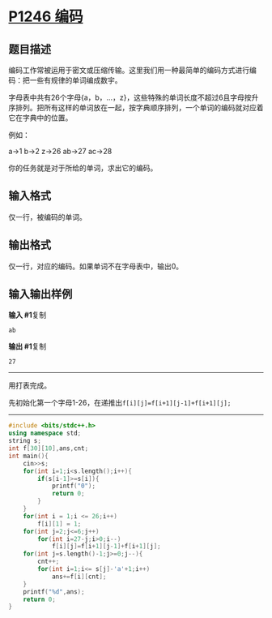 # [P1246 编码](https://www.luogu.com.cn/problem/P1246)

## 题目描述

编码工作常被运用于密文或压缩传输。这里我们用一种最简单的编码方式进行编码：把一些有规律的单词编成数宇。

字母表中共有26个字母{a，b，…，z}，这些特殊的单词长度不超过6且字母按升序排列。把所有这样的单词放在一起，按字典顺序排列，一个单词的编码就对应着它在字典中的位置。

例如：

a→1 b→2 z→26 ab→27 ac→28

你的任务就是对于所给的单词，求出它的编码。

## 输入格式

仅一行，被编码的单词。

## 输出格式

仅一行，对应的编码。如果单词不在字母表中，输出0。

## 输入输出样例

**输入 #1**复制

```
ab
```

**输出 #1**复制

```
27
```



***

用打表完成。

先初始化第一个字母1-26，在递推出`f[i][j]=f[i+1][j-1]+f[i+1][j];`

***



```c++
#include <bits/stdc++.h>
using namespace std;
string s;
int f[30][10],ans,cnt;
int main(){
    cin>>s;
    for(int i=1;i<s.length();i++){
        if(s[i-1]>=s[i]){
            printf("0");
            return 0;
        }
    }
    for(int i = 1;i <= 26;i++)
        f[i][1] = 1;
    for(int j=2;j<=6;j++)
        for(int i=27-j;i>0;i--)
            f[i][j]=f[i+1][j-1]+f[i+1][j];
    for(int j=s.length()-1;j>=0;j--){
        cnt++;
        for(int i=1;i<= s[j]-'a'+1;i++)
            ans+=f[i][cnt];
    }
    printf("%d",ans);
    return 0;
}

```

